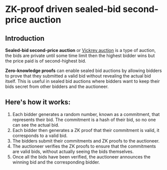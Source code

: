 # ZK-proof driven sealed-bid second-price auction

## Introduction
**Sealed-bid second-price auction** or [Vickrey auction](https://en.wikipedia.org/wiki/Vickrey_auction#:~:text=A%20Vickrey%20auction%20or%20sealed,is%20the%20second-highest%20bid.) is a type of auction, the bids are private until some time limit then the highest bidder wins but the price paid is of second-highest bid.

**Zero-knowledge proofs** can enable sealed bid auctions by allowing bidders to prove that they submitted a valid bid without revealing the actual bid itself. This is useful in sealed bid auctions where bidders want to keep their bids secret from other bidders and the auctioneer.

## Here's how it works:
1. Each bidder generates a random number, known as a commitment, that represents their bid. The commitment is a hash of their bid, so no one can see the actual bid.
2. Each bidder then generates a ZK proof that their commitment is valid, it corresponds to a valid bid. 
3. The bidders submit their commitments and ZK proofs to the auctioneer.
4. The auctioneer verifies the ZK proofs to ensure that the commitments are valid bids, without actually seeing the bids themselves.
5. Once all the bids have been verified, the auctioneer announces the winning bid and the corresponding bidder. 
